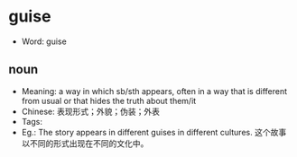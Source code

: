 # guise

- Word: guise

## noun

- Meaning: a way in which sb/sth appears, often in a way that is different from usual or that hides the truth about them/it
- Chinese: 表现形式；外貌；伪装；外表
- Tags: 
- Eg.: The story appears in different guises in different cultures. 这个故事以不同的形式出现在不同的文化中。

